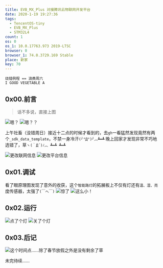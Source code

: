 ```yaml
---
title: EVB_MX_Plus 对接腾讯云物联网开发平台
date: 2020-1-19 19:27:36
tags:
  - TencentOS-tiny
  - EVB_MX_Plus
  - STM32L4
count: 1
os: 0
os_1: 10.0.17763.973 2019-LTSC
browser: 0
browser_1: 74.0.3729.169 Stable
place: 新家
key: 70
---
```

    烧错例程 == 浪费周六
    I GOOD VEGETABLE A
<!-- more -->
## 0x00.前言
> 话不多说，直接上图

![嗯？](https://i1.yuangezhizao.cn/Redmi-K20Pro/IMG_20200119_193052.jpg!webp)
![嗯？？](https://i1.yuangezhizao.cn/Redmi-K20Pro/IMG_20200119_193134.jpg!webp)

上午社畜（没错周日）接近十二点的时候才看到的，去`gh`一看猛然发现竟然有两个`_sdk_data_template`，不禁一身冷汗`(╯°Д°)╯︵┻━┻`
晚上回家才发现非常不巧地选错了，草`ヽ(｀Д´)ﾉ︵ ┻━┻ ┻━┻ `

![更改联网信息](https://i1.yuangezhizao.cn/Win-10/20200119194217.png!webp)
![更改平台信息](https://i1.yuangezhizao.cn/Win-10/20200119194442.png!webp)

## 0x01.调试
看了眼原理图发现了意外的收获，这个`智能路灯`的拓展板上不仅有灯还有`温、湿、亮`度传感器，太强了`(￣へ￣)`
![惊了](https://i1.yuangezhizao.cn/Win-10/20200119195721.jpg!webp)
![这么小！](https://i1.yuangezhizao.cn/Redmi-K20Pro/IMG_20200119_195907.jpg!view)

## 0x02.运行
![点了个灯](https://i1.yuangezhizao.cn/Win-10/20200119212212.png!webp)
![关了个灯](https://i1.yuangezhizao.cn/Win-10/20200119212224.png!webp)

## 0x03.后记
![这个时间点……除了春节放假之外是没有剩余了草](https://i1.yuangezhizao.cn/Win-10/20200120213011.jpg!webp)

未完待续……